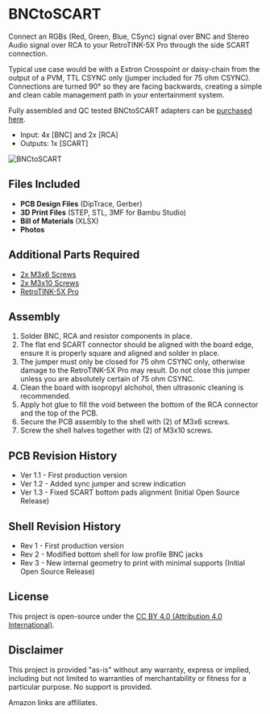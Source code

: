# BNCtoSCART
Connect an RGBs (Red, Green, Blue, CSync) signal over BNC and Stereo Audio signal over RCA to your RetroTINK-5X Pro through the side SCART connection. 

Typical use case would be with a Extron Crosspoint or daisy-chain from the output of a PVM, TTL CSYNC only (jumper included for 75 ohm CSYNC). Connections are turned 90° so they are facing backwards, creating a simple and clean cable management path in your entertainment system.

Fully assembled and QC tested BNCtoSCART adapters can be [purchased here](https://kytor.com/store/product/bnctoscart/).

- Input: 4x [BNC] and 2x [RCA]
- Outputs: 1x [SCART]

![BNCtoSCART](photos/DSC_8581.jpg)

## Files Included
- **PCB Design Files** (DipTrace, Gerber)
- **3D Print Files** (STEP, STL, 3MF for Bambu Studio)
- **Bill of Materials** (XLSX)
- **Photos**

## Additional Parts Required
- [2x M3x6 Screws](https://amzn.to/43MXFzS)
- [2x M3x10 Screws](https://amzn.to/43MXFzS)
- [RetroTINK-5X Pro](https://www.retrotink.com/product-page/5x-pro)

## Assembly
1. Solder BNC, RCA and resistor components in place.
2. The flat end SCART connector should be aligned with the board edge, ensure it is properly square and aligned and solder in place.
3. The jumper must only be closed for 75 ohm CSYNC only, otherwise damage to the RetroTINK-5X Pro may result. Do not close this jumper unless you are absolutely certain of 75 ohm CSYNC.
4. Clean the board with isopropyl alchohol, then ultrasonic cleaning is recommended.
5. Apply hot glue to fill the void between the bottom of the RCA connector and the top of the PCB.
6. Secure the PCB assembly to the shell with (2) of M3x6 screws.
7. Screw the shell halves together with (2) of M3x10 screws.

## PCB Revision History
- Ver 1.1 - First production version
- Ver 1.2 - Added sync jumper and screw indication
- Ver 1.3 - Fixed SCART bottom pads alignment (Initial Open Source Release)

## Shell Revision History
- Rev 1 - First production version
- Rev 2 - Modified bottom shell for low profile BNC jacks
- Rev 3 - New internal geometry to print with minimal supports (Initial Open Source Release)

## License
This project is open-source under the [CC BY 4.0 (Attribution 4.0 International)](https://creativecommons.org/licenses/by/4.0/).

## Disclaimer
This project is provided "as-is" without any warranty, express or implied, including but not limited to warranties of merchantability or fitness for a particular purpose. No support is provided.

Amazon links are affiliates.